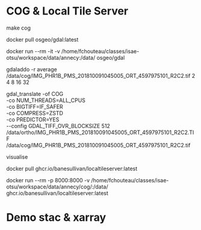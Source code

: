 # COG & Local Tile Server

make cog

docker pull osgeo/gdal:latest

docker run --rm -it -v /home/fchouteau/classes/isae-otsu/workspace/data/annecy:/data/ osgeo/gdal

gdaladdo -r average /data/cog/IMG_PHR1B_PMS_201810091045005_ORT_4597975101_R2C2.tif 2 4 8 16 32

gdal_translate -of COG \
    -co NUM_THREADS=ALL_CPUS \
    -co BIGTIFF=IF_SAFER \
    -co COMPRESS=ZSTD \
    -co PREDICTOR=YES \
    --config GDAL_TIFF_OVR_BLOCKSIZE 512 \
    /data/ortho/IMG_PHR1B_PMS_201810091045005_ORT_4597975101_R2C2.TIF \
    /data/cog/IMG_PHR1B_PMS_201810091045005_ORT_4597975101_R2C2.tif

visualise

docker pull ghcr.io/banesullivan/localtileserver:latest

docker run --rm -p 8000:8000 -v /home/fchouteau/classes/isae-otsu/workspace/data/annecy/cog/:/data/ ghcr.io/banesullivan/localtileserver:latest

# Demo stac & xarray
